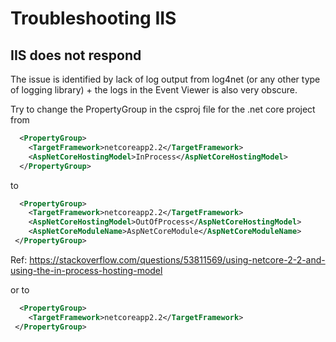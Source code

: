 # Troubleshooting IIS

## IIS does not respond

The issue is identified by lack of log output from log4net (or any other type of logging library) + the logs in the Event Viewer is also very obscure.

Try to change the PropertyGroup in the csproj file for the .net core project from

```xml
  <PropertyGroup>
    <TargetFramework>netcoreapp2.2</TargetFramework>
    <AspNetCoreHostingModel>InProcess</AspNetCoreHostingModel>
  </PropertyGroup>
```

to

```xml
  <PropertyGroup>
    <TargetFramework>netcoreapp2.2</TargetFramework>
    <AspNetCoreHostingModel>OutOfProcess</AspNetCoreHostingModel>
    <AspNetCoreModuleName>AspNetCoreModule</AspNetCoreModuleName>
 </PropertyGroup>
```

Ref: https://stackoverflow.com/questions/53811569/using-netcore-2-2-and-using-the-in-process-hosting-model

or to

```xml
  <PropertyGroup>
    <TargetFramework>netcoreapp2.2</TargetFramework>
 </PropertyGroup>
```
